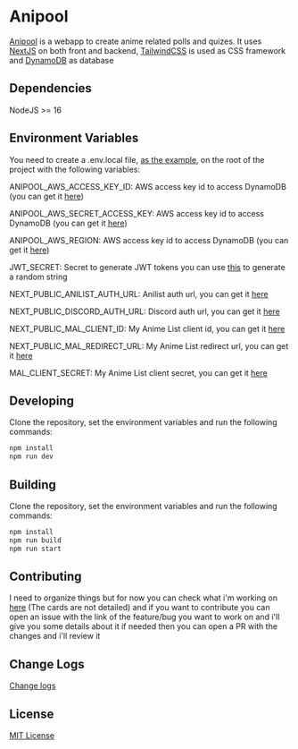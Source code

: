 # Anipool

[Anipool](https://www.anipool.app/) is a webapp to create anime related polls and quizes. It uses [NextJS](https://nextjs.org/) on both front and backend, [TailwindCSS](https://tailwindcss.com/) is used as CSS framework and [DynamoDB](https://aws.amazon.com/pt/dynamodb/) as database

## Dependencies

NodeJS >= 16

## Environment Variables

You need to create a .env.local file, [as the example](https://github.com/guilhermeg2k/anipool/blob/main/.env.local.example), on the root of the project with the following variables:

ANIPOOL_AWS_ACCESS_KEY_ID: AWS access key id to access DynamoDB (you can get it [here](https://console.aws.amazon.com/iam/home?#/security_credentials))

ANIPOOL_AWS_SECRET_ACCESS_KEY: AWS access key id to access DynamoDB (you can get it [here](https://console.aws.amazon.com/iam/home?#/security_credentials))

ANIPOOL_AWS_REGION: AWS access key id to access DynamoDB (you can get it [here](https://console.aws.amazon.com/iam/home?#/security_credentials))

JWT_SECRET: Secret to generate JWT tokens you can use [this](https://www.browserling.com/tools/random-string) to generate a random string

NEXT_PUBLIC_ANILIST_AUTH_URL: Anilist auth url, you can get it [here](https://anilist.gitbook.io/anilist-apiv2-docs/overview/oauth/authorization-url)

NEXT_PUBLIC_DISCORD_AUTH_URL: Discord auth url, you can get it [here](https://discord.com/developers/docs/topics/oauth2#authorization-code-grant-authorization-url-example)

NEXT_PUBLIC_MAL_CLIENT_ID: My Anime List client id, you can get it [here](https://myanimelist.net/apiconfig)

NEXT_PUBLIC_MAL_REDIRECT_URL: My Anime List redirect url, you can get it [here](https://myanimelist.net/apiconfig)

MAL_CLIENT_SECRET: My Anime List client secret, you can get it [here](https://myanimelist.net/apiconfig)

## Developing

Clone the repository, set the environment variables and run the following commands:

```bash
npm install
npm run dev
```

## Building

Clone the repository, set the environment variables and run the following commands:

```bash
npm install
npm run build
npm run start
```

## Contributing

I need to organize things but for now you can check what i'm working on [here](https://anipool.notion.site/c717de9fa8ac4616ab9af92e28f41b32?v=21bed3e8e8954820b63e110876f3a8d7) (The cards are not detailed) and if you want to contribute you can open an issue with the link of the feature/bug you want to work on and i'll give you some details about it if needed then you can open a PR with the changes and i'll review it

## Change Logs

[Change logs](https://github.com/guilhermeg2k/anipool/releases)

## License

[MIT License](https://github.com/guilhermeg2k/anipool/blob/main/LICENSE)
